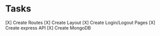 # Tasks

[X] Create Routes
[X] Create Layout
[X] Create Login/Logout Pages
[X] Create express API
[X] Create MongoDB

